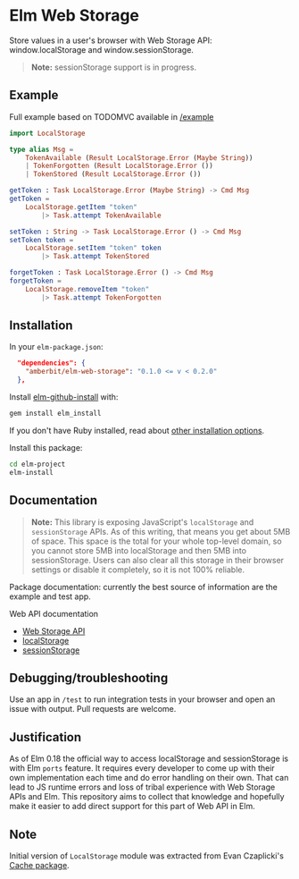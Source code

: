 # Elm Web Storage

Store values in a user's browser with Web Storage API: window.localStorage and
window.sessionStorage.

> **Note:** sessionStorage support is in progress.

## Example

Full example based on TODOMVC available in [/example](https://github.com/amberbit/elm-web-storage/tree/master/example)
```elm
import LocalStorage

type alias Msg =
    TokenAvailable (Result LocalStorage.Error (Maybe String))
    | TokenForgotten (Result LocalStorage.Error ())
    | TokenStored (Result LocalStorage.Error ())

getToken : Task LocalStorage.Error (Maybe String) -> Cmd Msg
getToken =
    LocalStorage.getItem "token"
        |> Task.attempt TokenAvailable

setToken : String -> Task LocalStorage.Error () -> Cmd Msg
setToken token =
    LocalStorage.setItem "token" token
        |> Task.attempt TokenStored

forgetToken : Task LocalStorage.Error () -> Cmd Msg
forgetToken =
    LocalStorage.removeItem "token"
        |> Task.attempt TokenForgotten
```

## Installation

In your `elm-package.json`:

```json
  "dependencies": {
    "amberbit/elm-web-storage": "0.1.0 <= v < 0.2.0"
  },
```

Install [elm-github-install](https://github.com/gdotdesign/elm-github-install)
with:

```sh
gem install elm_install
```

If you don't have Ruby installed, read about [other installation options](https://github.com/gdotdesign/elm-github-install/blob/master/Readme.md#installation).

Install this package:

```sh
cd elm-project
elm-install
```


## Documentation

> **Note:** This library is exposing JavaScript's `localStorage`
and `sessionStorage` APIs. As of this writing, that means you
get about 5MB of space. This space is the total for your whole top-level domain,
so you cannot store 5MB into localStorage and then 5MB into sessionStorage.
Users can also clear all this storage in their browser settings or disable it
completely, so it is not 100% reliable.


Package documentation: currently the best source of information are the example
and test app.

Web API documentation
* [Web Storage API](https://developer.mozilla.org/en-US/docs/Web/API/Web_Storage_API)
* [localStorage](https://developer.mozilla.org/en-US/docs/Web/API/Window/localStorage)
* [sessionStorage](https://developer.mozilla.org/en-US/docs/Web/API/Window/sessionStorage)


## Debugging/troubleshooting

Use an app in `/test` to run integration tests in your browser and open an issue
with output. Pull requests are welcome.

## Justification

As of Elm 0.18 the official way to access localStorage and sessionStorage is
with Elm `ports` feature. It requires every developer to come up with their own
implementation each time and do error handling on their own. That can lead to JS
runtime errors and loss of tribal experience with Web Storage APIs and Elm. This
repository aims to collect that knowledge and hopefully make it easier to add
direct support for this part of Web API in Elm.

## Note

Initial version of `LocalStorage` module was extracted from Evan Czaplicki's
[Cache package](https://github.com/elm-lang/persistent-cache).
